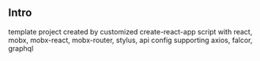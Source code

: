 ## Intro

template project created by customized create-react-app script with react, mobx, mobx-react, mobx-router, stylus, api config supporting axios, falcor, graphql
